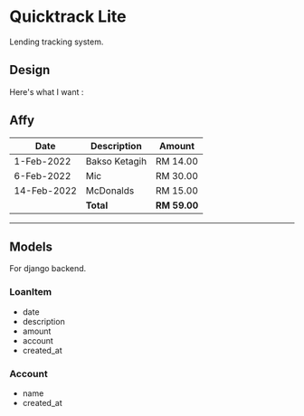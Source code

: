 # Quicktrack Lite

Lending tracking system.

## Design

Here's what I want :

## Affy

| Date     | Description   | Amount     |
|----------|-------------- |------------|
|1-Feb-2022| Bakso Ketagih | RM 14.00   |
|6-Feb-2022| Mic | RM 30.00   |
|14-Feb-2022| McDonalds | RM 15.00   |
||**Total**|**RM 59.00**|

---
## Models

For django backend.

### LoanItem

* date
* description
* amount
* account
* created_at

### Account

* name
* created_at
